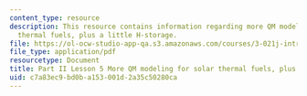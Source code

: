 ```yaml
---
content_type: resource
description: This resource contains information regarding more QM modeling for solar
  thermal fuels, plus a little H-storage.
file: https://ol-ocw-studio-app-qa.s3.amazonaws.com/courses/3-021j-introduction-to-modeling-and-simulation-spring-2012/c7a83ec9bd0ba153001d2a35c50280ca_MIT3_021JS12_L5.pdf
file_type: application/pdf
resourcetype: Document
title: Part II Lesson 5 More QM modeling for solar thermal fuels, plus a little H-storage
uid: c7a83ec9-bd0b-a153-001d-2a35c50280ca
---
```

